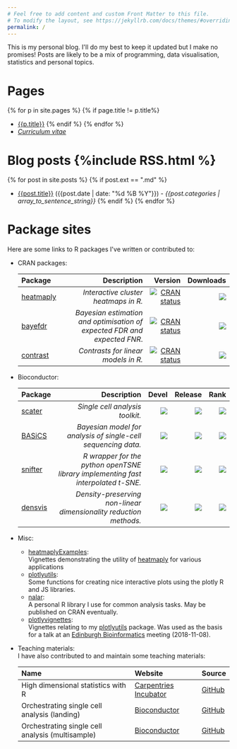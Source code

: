 ```yaml
---
# Feel free to add content and custom Front Matter to this file.
# To modify the layout, see https://jekyllrb.com/docs/themes/#overriding-theme-defaults
permalink: /
---
```


This is my personal blog. I'll do my best to keep it updated but I make no 
promises! Posts are likely to be a mix of programming, data visualisation, 
statistics and personal topics.

# Pages
{% for p in site.pages %}
{% if page.title != p.title%}
- [{{p.title}}]({{p.url}})
{% endif %}
{% endfor %}
- [*Curriculum vitae*]({{site.url}}/assets/cv.pdf)

# Blog posts {%include RSS.html %}
{% for post in site.posts %}
{% if post.ext == ".md" %}
- [{{post.title}}]({{post.url}}) ({{post.date | date: "%d %B %Y"}}) - *{{post.categories | array_to_sentence_string}}*
{% endif %}
{% endfor %}

# Package sites

Here are some links to R packages I've written or contributed to:

- CRAN packages:

  | Package | Description | Version | Downloads |
  |:--------|------------:|--------:|----------:|
  | [heatmaply](https://cran.r-project.org/web/packages/heatmaply/index.html) | *Interactive cluster heatmaps in R.* | [![CRAN status](https://www.r-pkg.org/badges/version/heatmaply)](https://CRAN.R-project.org/package=heatmaply)  | [![](https://cranlogs.r-pkg.org/badges/heatmaply)](https://cran.r-project.org/package=heatmaply) |
  | [bayefdr](https://cran.r-project.org/web/packages/bayefdr/index.html) | *Bayesian estimation and optimisation of expected FDR and expected FNR*. | [![CRAN status](https://www.r-pkg.org/badges/version/bayefdr)](https://CRAN.R-project.org/package=bayefdr)  | [![](https://cranlogs.r-pkg.org/badges/bayefdr)](https://cran.r-project.org/package=bayefdr) |
  | [contrast](https://cran.r-project.org/web/packages/contrast/index.html) | *Contrasts for linear models in R.* | [![CRAN status](https://www.r-pkg.org/badges/version/contrast)](https://CRAN.R-project.org/package=contrast) | [![](https://cranlogs.r-pkg.org/badges/contrast)](https://cran.r-project.org/package=contrast) |



- Bioconductor:

  | Package |Description | Devel | Release | Rank |
  |:--------|-----------:|------:|--------:|-----:|
  | [scater](https://github.com/Alanocallaghan/scater) | *Single cell analysis toolkit.* | [![](http://bioconductor.org/shields/build/devel/bioc/scater.svg)](http://bioconductor.org/checkResults/devel/bioc-LATEST/scater) |[![](http://bioconductor.org/shields/build/release/bioc/scater.svg)](http://bioconductor.org/checkResults/release/bioc-LATEST/scater) | [![](http://bioconductor.org/shields/downloads/release/scater.svg)](http://bioconductor.org/packages/stats/bioc/scater/) |
  | [BASiCS](https://bioconductor.org/packages/devel/bioc/html/BASiCS.html) | *Bayesian model for analysis of single-cell sequencing data.* | [![](http://bioconductor.org/shields/build/devel/bioc/BASiCS.svg)](http://bioconductor.org/checkResults/devel/bioc-LATEST/BASiCS) | [![](http://bioconductor.org/shields/build/release/bioc/BASiCS.svg)](http://bioconductor.org/checkResults/release/bioc-LATEST/BASiCS) | [![](http://bioconductor.org/shields/downloads/release/BASiCS.svg)](http://bioconductor.org/packages/stats/bioc/BASiCS/) |
  | [snifter](https://github.com/Alanocallaghan/snifter) |*R wrapper for the python openTSNE library implementing fast interpolated t-SNE.* | [![](http://bioconductor.org/shields/build/devel/bioc/snifter.svg)](http://bioconductor.org/checkResults/devel/bioc-LATEST/snifter) |[![](http://bioconductor.org/shields/build/release/bioc/snifter.svg)](http://bioconductor.org/checkResults/release/bioc-LATEST/snifter) | [![](http://bioconductor.org/shields/downloads/release/snifter.svg)](http://bioconductor.org/packages/stats/bioc/snifter/) |
  | [densvis](https://github.com/Alanocallaghan/densvis) | *Density-preserving non-linear dimensionality reduction methods.* | [![](http://bioconductor.org/shields/build/devel/bioc/densvis.svg)](http://bioconductor.org/checkResults/devel/bioc-LATEST/densvis) |[![](http://bioconductor.org/shields/build/release/bioc/densvis.svg)](http://bioconductor.org/checkResults/release/bioc-LATEST/densvis) | [![](http://bioconductor.org/shields/downloads/release/densvis.svg)](http://bioconductor.org/packages/stats/bioc/densvis/) |


- Misc:
  - [heatmaplyExamples](https://alanocallaghan.github.io/heatmaplyExamples/):  
    Vignettes demonstrating the utility of 
    [heatmaply](https://github.com/talgalili/heatmaply) for various applications
  - [plotlyutils](https://github.com/Alanocallaghan/plotlyutils):  
    Some functions for creating nice interactive plots using the plotly R and JS
    libraries.
  - [nalar](https://github.com/Alanocallaghan/plotlyutils):  
    A personal R library I use for common analysis tasks. May be published on
    CRAN eventually.
  - [plotlyvignettes](https://alanocallaghan.github.io/plotlyvignettes):  
    Vignettes relating to my 
    [plotlyutils](https://github.com/Alanocallaghan/plotlyutils) 
    package. Was used as the basis for a talk at an 
    [Edinburgh Bioinformatics](http://www.bioinformatics.ed.ac.uk/) meeting
    (2018-11-08).

- Teaching materials:  
  I have also contributed to and maintain some teaching materials:

  | Name | Website | Source |
  |:-----|:--------|:-------|
  |High dimensional statistics with R | [Carpentries Incubator](https://carpentries-incubator.github.io/high-dimensional-stats-r/) | [GitHub](https://github.com/carpentries-incubator/high-dimensional-stats-r/)
  |Orchestrating single cell analysis (landing) | [Bioconductor](http://bioconductor.org/books/release/OSCA/) | [GitHub](https://github.com/OSCA-source/OSCA/)
  |Orchestrating single cell analysis (multisample) | [Bioconductor](http://bioconductor.org/books/release/OSCA.multisample/) | [GitHub](https://github.com/OSCA-source/OSCA.multisample/)


  <!-- - [agitated](https://alanocallaghan.github.io/agitated/):  
    *A re-implementation of UpSet plots*. -->
